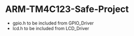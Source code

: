 # ARM-TM4C123-Safe-Project
- gpio.h to be included from GPIO_Driver
- lcd.h to be included from LCD_Driver

